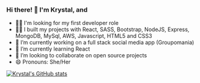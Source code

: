 ### Hi there! 👋  I'm Krystal, and

- 🕵️‍♀️ I'm looking for my first developer role
- 👩‍💻 I built my projects with React, SASS, Bootstrap, NodeJS, Express, MongoDB, MySql, AWS, Javascript, HTML5 and CSS3
- 🔭 I’m currently working on a full stack social media app (Groupomania) 
- 🌱 I’m currently learning React
- 👯 I’m looking to collaborate on open source projects
- 😄 Pronouns: She/Her

[![Krystal's GitHub stats](https://github-readme-stats.vercel.app/api?username=basiltime)](https://github.com/basiltime/github-readme-stats&theme=radical)
